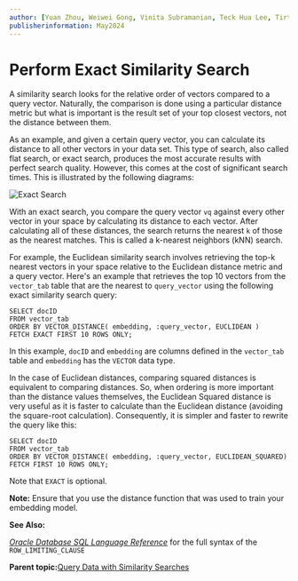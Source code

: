 ```yaml
---
author: [Yuan Zhou, Weiwei Gong, Vinita Subramanian, Teck Hua Lee, Tirthankar Lahiri, Shasank Chavan, Sebastian DeLaHoz, Roger Ford, Rohan Aggarwal, Mark Hornick, Malavika S P, Harichandan Roy, George Krupka, Doug Hood, Dinesh Das, David Jiang, Boriana Milenova, Bonnie Xia, Aurosish Mishra, Angela Amor, Agnivo Saha, Aleksandra Czarlinska, Ramya P, Usha Krishnamurthy, Tulika Das, Suresh Rajan, Sarika Surampudi, Sarah Hirschfeld, Prakash Jashnani, Jody Glover, Jessica True, Mamata Basapur, Maitreyee Chaliha, Gunjan Jain, Frederick Kush, Douglas Williams, Binika Kumar, Jean-Francois Verrier]
publisherinformation: May2024
---
```


# Perform Exact Similarity Search

A similarity search looks for the relative order of vectors compared to a query vector. Naturally, the comparison is done using a particular distance metric but what is important is the result set of your top closest vectors, not the distance between them.

As an example, and given a certain query vector, you can calculate its distance to all other vectors in your data set. This type of search, also called flat search, or exact search, produces the most accurate results with perfect search quality. However, this comes at the cost of significant search times. This is illustrated by the following diagrams:

![](GUID-E532C4B4-6B2A-4C17-AD75-4D64A9E5C621-default.png "Exact Search")

With an exact search, you compare the query vector `vq` against every other vector in your space by calculating its distance to each vector. After calculating all of these distances, the search returns the nearest `k` of those as the nearest matches. This is called a k-nearest neighbors \(kNN\) search.

For example, the Euclidean similarity search involves retrieving the top-k nearest vectors in your space relative to the Euclidean distance metric and a query vector. Here's an example that retrieves the top 10 vectors from the `vector_tab` table that are the nearest to `query_vector` using the following exact similarity search query:

```
SELECT docID 
FROM vector_tab 
ORDER BY VECTOR_DISTANCE( embedding, :query_vector, EUCLIDEAN ) 
FETCH EXACT FIRST 10 ROWS ONLY;
```

In this example, `docID` and `embedding` are columns defined in the `vector_tab` table and `embedding` has the `VECTOR` data type.

In the case of Euclidean distances, comparing squared distances is equivalent to comparing distances. So, when ordering is more important than the distance values themselves, the Euclidean Squared distance is very useful as it is faster to calculate than the Euclidean distance \(avoiding the square-root calculation\). Consequently, it is simpler and faster to rewrite the query like this:

```
SELECT docID 
FROM vector_tab 
ORDER BY VECTOR_DISTANCE( embedding, :query_vector, EUCLIDEAN_SQUARED) 
FETCH FIRST 10 ROWS ONLY;
```

Note that `EXACT` is optional.

**Note:** Ensure that you use the distance function that was used to train your embedding model.

**See Also:**

[*Oracle Database SQL Language Reference*](olink:SQLRF-GUID-CFA006CA-6FF1-4972-821E-6996142A51C6) for the full syntax of the `ROW_LIMITING_CLAUSE`

**Parent topic:**[Query Data with Similarity Searches](GUID-1085EF0C-D1CA-423F-A6F2-54A9E76BAAA5.md)

